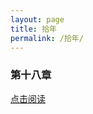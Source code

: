 ```yaml
---
layout: page
title: 拾年
permalink: /拾年/
---
```


### 第十八章 
<a href="https://praguednew.github.io/shinian-eighteen/"> 点击阅读 </a>
